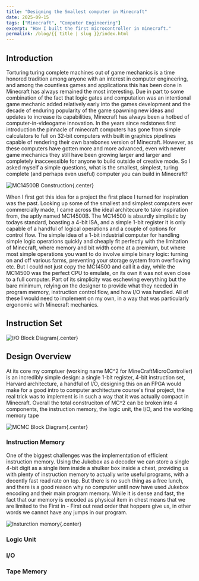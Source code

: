 ```yaml
---
title: "Designing the Smallest computer in Minecraft"
date: 2025-09-15
tags: ["Minecraft", "Computer Engineering"]
excerpt: "How I built the first microcontroller in minecraft."
permalink: /blog/{{ title | slug }}/index.html
---
```


## Introduction
Torturing turing complete machines out of game mechanics is a time honored tradition among anyone with an interest in computer engineering, and among the countless games and applications this has been done in Minecraft has always remained the most interesting. Due in part to some combination of the fact that logic gates and computation was an intentional game mechanic added relatively early into the games development and the decade of enduring popularity of the game spawning new ideas and updates to increase its capabilities, Minecraft has always been a hotbed of computer-in-videogame innovation. In the years since redstones first introduction the pinnacle of minecraft computers has gone from simple calculators to full on 32-bit computers with built in graphics pipelines capable of rendering their own barebones version of Minecraft. However, as these computers have gotten more and more advanced, even with newer game mechanics they still have been growing larger and larger and completely inacceessible for anyone to build outside of creative mode. So I asked myself a simple questions, what is the smallest, simplest, turing complete (and perhaps even useful) computer you can build in Minecraft?

![MC14500B Construction](../../pictures/Minecraft/MC14500.jpg){.center}

When I first got this idea for a project the first place I turned for inspiration was the past. Looking up some of the smallest and simplest computers ever commercially made, I came across the ideal architecure to take inspiration from, the aptly named MC14500B. The MC14500 is absurdly simplistic by todays standard, boasting a 4-bit ISA, and a simple 1-bit register it is only capable of a handful of logical operations and a couple of options for control flow. The simple idea of a 1-bit industrial computer for handling simple logic operations quickly and cheaply fit perfectly with the limitation of Minecraft, where memory and bit width come at a premium, but where most simple operations you want to do involve simple binary logic: turning on and off various farms, preventing your storage system from overflowing etc. But I could not just copy the MC14500 and call it a day, while the MC14500 was the perfect CPU to emulate, on its own it was not even close to a full computer. Part of its simplicity was eschewing everything but the bare minimum, relying on the designer to provide what they needed in program memory, instruction control flow, and how I/O was handled. All of these I would need to implement on my own, in a way that was particularly ergonomic with Minecraft mechanics.


## Instruction Set

![I/O Block Diagram](../../pictures/Minecraft/InstructionSet.png){.center}


## Design Overview

At its core my comptuer (working name MC^2 for MineCraftMicroController) is an incredibly simple design: a single 1-bit register, 4-bit instruction set, Harvard architecture, a handful of I/O, designing this on an FPGA would make for a good intro to computer architecture course's final project, the real trick was to implement is in such a way that it was actually compact in Minecraft. Overall the total construciton of MC^2 can be broken into 4 components, the instruction memory, the logic unit, the I/O, and the working memory tape

![MCMC Block Diagram](../../pictures/Minecraft/MCMC.png){.center}



### Instruction Memory

 One of the biggest challenges was the implementation of efficient instruction memory. Using the Jukebox as a decoder we can store a single 4-bit digit as a single item inside a shulker box inside a chest, providing us with plenty of instruction memory to actually write useful programs, with a decently fast read rate on top. But there is no such thing as a free lunch, and there is a good reason why no computer until now have used Jukebox encoding and their main program memory. While it is dense and fast, the fact that our memory is encoded as physical item in chest means that we are limited to the First in - First out read order that hoppers give us, in other words we cannot have any jumps in our program. 

![Insturction memory](../../pictures/Minecraft/InstructionMemory.png){.center}

### Logic Unit

### I/O

### Tape Memory